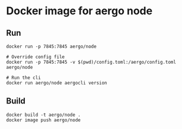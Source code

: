 # Docker image for aergo node

## Run

```console
docker run -p 7845:7845 aergo/node

# Override config file
docker run -p 7845:7845 -v $(pwd)/config.toml:/aergo/config.toml aergo/node

# Run the cli
docker run aergo/node aergocli version
```

## Build

```console
docker build -t aergo/node .
docker image push aergo/node
```
